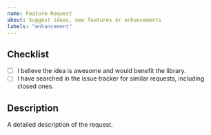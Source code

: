 ```yaml
---
name: Feature Request
about: Suggest ideas, new features or enhancements
labels: "enhancement"
---
```


<!-- WARNING: Ignoring this template could lead to the issue being closed as incomplete -->

## Checklist
- [ ] I believe the idea is awesome and would benefit the library.
- [ ] I have searched in the issue tracker for similar requests, including closed ones.

## Description
A detailed description of the request.
